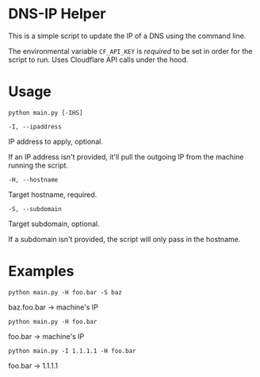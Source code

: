 # DNS-IP Helper

This is a simple script to update the IP of a DNS using the command line. 

The environmental variable `CF_API_KEY` is _required_ to be set in order for the script to run. Uses Cloudflare API calls under the hood.

# Usage

`python main.py [-IHS]`

`-I, --ipaddress`

IP address to apply, optional.

If an IP address isn't provided, it'll pull the outgoing IP from the machine running the script.

`-H, --hostname`

Target hostname, required.

`-S, --subdomain`

Target subdomain, optional.

If a subdomain isn't provided, the script will only pass in the hostname.

# Examples

`python main.py -H foo.bar -S baz`

baz.foo.bar -> machine's IP

`python main.py -H foo.bar`

foo.bar -> machine's IP

`python main.py -I 1.1.1.1 -H foo.bar`

foo.bar -> 1.1.1.1
